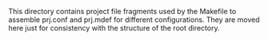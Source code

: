 This directory contains project file fragments used by the Makefile to
assemble prj.conf and prj.mdef for different configurations. They are moved
here just for consistency with the structure of the root directory.

